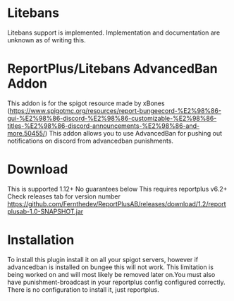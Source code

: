# Litebans
Litebans support is implemented. Implementation and documentation are unknown as of writing this.

# ReportPlus/Litebans AdvancedBan Addon
This addon is for the spigot resource made by xBones (https://www.spigotmc.org/resources/report-bungeecord-%E2%98%86-gui-%E2%98%86-discord-%E2%98%86-customizable-%E2%98%86-titles-%E2%98%86-discord-announcements-%E2%98%86-and-more.50455/) This addon allows you to use AdvancedBan for pushing out notifications on discord from advancedban punishments. 
# Download
This is supported 1.12+ No guarantees below
This requires reportplus v6.2+
Check releases tab for version number
https://github.com/Fernthedev/ReportPlusAB/releases/download/1.2/reportplusab-1.0-SNAPSHOT.jar

# Installation
To install this plugin install it on all your spigot servers, however if advancedban is installed on bungee this will not work. This limitation is being worked on and will most likely be removed later on.You must also have punishment-broadcast in your reportplus config configured correctly.
There is no configuration to install it, just reportplus. 
